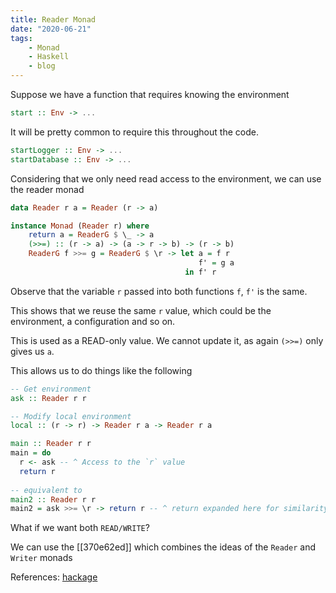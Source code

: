 ```yaml
---
title: Reader Monad
date: "2020-06-21"
tags:
    - Monad
    - Haskell
    - blog
---
```


Suppose we have a function that requires knowing the environment

```hs
start :: Env -> ...
```

It will be pretty common to require this throughout the code.

```hs
startLogger :: Env -> ...
startDatabase :: Env -> ...
```

Considering that we only need read access to the environment, we can use the reader monad

```hs
data Reader r a = Reader (r -> a)

instance Monad (Reader r) where
    return a = ReaderG $ \_ -> a
    (>>=) :: (r -> a) -> (a -> r -> b) -> (r -> b)
    ReaderG f >>= g = ReaderG $ \r -> let a = f r
                                          f' = g a
                                       in f' r
```

Observe that the variable `r` passed into both functions `f`, `f'` is the same.

This shows that we reuse the same `r` value, which could be the environment, a configuration and so on.

This is used as a READ-only value. We cannot update it, as again `(>>=)` only gives us `a`.

This allows us to do things like the following
```hs
-- Get environment
ask :: Reader r r

-- Modify local environment
local :: (r -> r) -> Reader r a -> Reader r a

main :: Reader r r
main = do
  r <- ask -- ^ Access to the `r` value
  return r
  
-- equivalent to 
main2 :: Reader r r
main2 = ask >>= \r -> return r -- ^ return expanded here for similarity with main
```

What if we want both `READ/WRITE`?

We can use the [[370e62ed]] which combines the ideas of the `Reader` and `Writer` monads

References:
[hackage](https://hackage.haskell.org/package/mtl-2.2.2/docs/Control-Monad-Reader.html)
